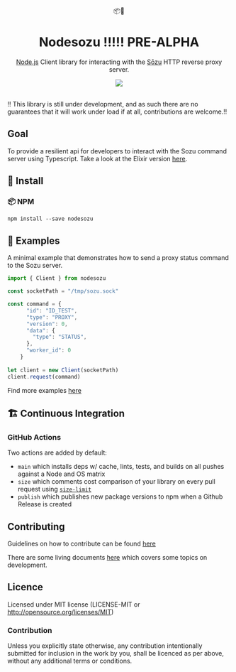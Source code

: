 <div align="center">
   📦🐼 
</div>

<h1 align="center">
   Nodesozu !!!!! PRE-ALPHA 
</h1>

<p align="center">
    <a href="https://nodejs.org/en/">Node.js</a> Client library for interacting with the <a href="https://github.com/sozu-proxy/sozu">Sōzu</a> HTTP reverse proxy server.
</p>

<div align="center">
  <a alt="GitHub Workflow Status" href="https://github.com/davidmaceachern/nodesozu/actions">
    <img  src="https://img.shields.io/github/workflow/status/davidmaceachern/nodesozu/CI">
  </a>
</div>
<br />

!! This library is still under development, and as such there are no guarantees that it will work under load if at all, contributions are welcome.!!

## Goal

To provide a resilient api for developers to interact with the Sozu command server using Typescript. Take a look at the Elixir version [here](https://github.com/evuez/exsozu).

## 💾 Install

### 📦 NPM

`npm install --save nodesozu`

## 🏓 Examples

A minimal example that demonstrates how to send a proxy status command to the Sozu server.

```javascript
import { Client } from nodesozu

const socketPath = "/tmp/sozu.sock"

const command = {
      "id": "ID_TEST",
      "type": "PROXY",
      "version": 0,
      "data": {
        "type": "STATUS",
      },
      "worker_id": 0
    }
    
let client = new Client(socketPath)
client.request(command)
```

Find more examples [here](https://github.com/davidmaceachern/nodesozu/blob/main/examples)

## 🏗️ Continuous Integration

### GitHub Actions

Two actions are added by default:

- `main` which installs deps w/ cache, lints, tests, and builds on all pushes against a Node and OS matrix
- `size` which comments cost comparison of your library on every pull request using [`size-limit`](https://github.com/ai/size-limit)
- `publish` which publishes new package versions to npm when a Github Release is created

## Contributing

Guidelines on how to contribute can be found [here](https://github.com/davidmaceachern/nodesozu/blob/main/.github/CONTRIBUTING.md)

There are some living documents 
[here](https://github.com/davidmaceachern/nodesozu/blob/main/doc) which covers some topics on development.

## Licence

Licensed under MIT license (LICENSE-MIT or http://opensource.org/licenses/MIT)

### Contribution

Unless you explicitly state otherwise, any contribution intentionally submitted for inclusion in the work by you, shall be licenced as per above, without any additional terms or conditions.
